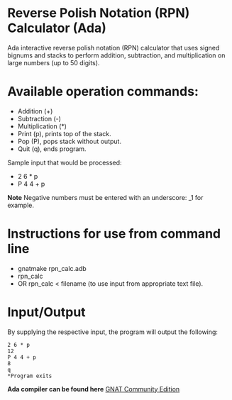 # Reverse Polish Notation (RPN) Calculator (Ada)

Ada interactive reverse polish notation (RPN) calculator that uses signed bignums and stacks to perform addition, subtraction, and multiplication on large numbers (up to 50 digits).

# Available operation commands:
- Addition (+)
- Subtraction (-)
- Multiplication (*)
- Print (p), prints top of the stack.
- Pop (P), pops stack without output.
- Quit (q), ends program.

Sample input that would be processed:
- 2 6 * p
- P 4 4 + p

**Note** Negative numbers must be entered with an underscore: _1 for example.

# Instructions for use from command line
- gnatmake rpn_calc.adb
- rpn_calc
- OR rpn_calc < filename (to use input from appropriate text file).

# Input/Output
By supplying the respective input, the program will output the following:
```
2 6 * p
12
P 4 4 + p
8
q
*Program exits
```

**Ada compiler can be found here**
[GNAT Community Edition](https://www.adacore.com/download)
